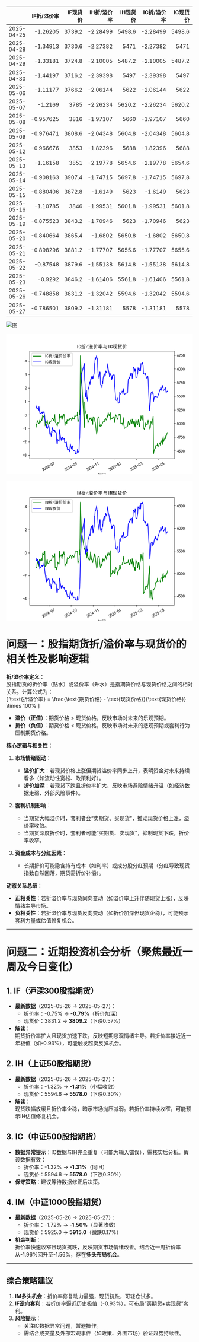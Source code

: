 |            |   IF折/溢价率 |   IF现货价 |   IH折/溢价率 |   IH现货价 |   IC折/溢价率 |   IC现货价 |   IH折/溢价率 |   IH现货价 |
|:-----------|--------------:|-----------:|--------------:|-----------:|--------------:|-----------:|--------------:|-----------:|
| 2025-04-25 |     -1.26205  |     3739.2 |      -2.28499 |     5498.6 |      -2.28499 |     5498.6 |      -2.57433 |     5786.6 |
| 2025-04-28 |     -1.34913  |     3730.6 |      -2.27382 |     5471   |      -2.27382 |     5471   |      -2.51923 |     5729   |
| 2025-04-29 |     -1.33181  |     3724.8 |      -2.10005 |     5487.2 |      -2.10005 |     5487.2 |      -2.19842 |     5773.6 |
| 2025-04-30 |     -1.44197  |     3716.2 |      -2.39398 |     5497   |      -2.39398 |     5497   |      -2.49939 |     5801.4 |
| 2025-05-06 |     -1.11177  |     3766.2 |      -2.06144 |     5622   |      -2.06144 |     5622   |      -2.45329 |     5953.2 |
| 2025-05-07 |     -1.2169   |     3785   |      -2.26234 |     5620.2 |      -2.26234 |     5620.2 |      -2.55739 |     5955.2 |
| 2025-05-08 |     -0.957625 |     3816   |      -1.97107 |     5660   |      -1.97107 |     5660   |      -2.2617  |     6018.8 |
| 2025-05-09 |     -0.976471 |     3808.6 |      -2.04348 |     5604.8 |      -2.04348 |     5604.8 |      -2.25057 |     5945.2 |
| 2025-05-12 |     -0.966676 |     3853   |      -1.82396 |     5688   |      -1.82396 |     5688   |      -2.1153  |     6037   |
| 2025-05-13 |     -1.16158  |     3851   |      -2.19778 |     5654.6 |      -2.19778 |     5654.6 |      -2.51032 |     5996.6 |
| 2025-05-14 |     -0.908163 |     3907.4 |      -1.74715 |     5697.8 |      -1.74715 |     5697.8 |      -1.90524 |     6043   |
| 2025-05-15 |     -0.880406 |     3872.8 |      -1.6149  |     5623   |      -1.6149  |     5623   |      -1.78364 |     5949   |
| 2025-05-16 |     -1.10785  |     3846   |      -1.99531 |     5601.8 |      -1.99531 |     5601.8 |      -2.21348 |     5933.8 |
| 2025-05-19 |     -0.875523 |     3843.2 |      -1.70946 |     5623   |      -1.70946 |     5623   |      -1.96768 |     5975.4 |
| 2025-05-20 |     -0.840664 |     3865.4 |      -1.6802  |     5650.8 |      -1.6802  |     5650.8 |      -2.06014 |     6019.4 |
| 2025-05-21 |     -0.898296 |     3881.2 |      -1.77707 |     5655.6 |      -1.77707 |     5655.6 |      -2.14574 |     6000.6 |
| 2025-05-22 |     -0.87548  |     3879.6 |      -1.55138 |     5614.8 |      -1.55138 |     5614.8 |      -1.91397 |     5950   |
| 2025-05-23 |     -0.9292   |     3846.2 |      -1.61406 |     5561.8 |      -1.61406 |     5561.8 |      -1.96463 |     5872   |
| 2025-05-26 |     -0.748858 |     3831.2 |      -1.32042 |     5594.6 |      -1.32042 |     5594.6 |      -1.72151 |     5925   |
| 2025-05-27 |     -0.786501 |     3809.2 |      -1.31181 |     5578   |      -1.31181 |     5578   |      -1.55547 |     5915   |![图](Stock_index_IF.png)

![图](Stock_index_IH.png)

![图](Stock_index_IC.png)

![图](Stock_index_IM.png)



# 问题一：股指期货折/溢价率与现货价的相关性及影响逻辑

**折/溢价率定义**：  
股指期货的折价率（贴水）或溢价率（升水）是指期货价格与现货价格之间的相对关系。计算公式为：  
\[ \text{折溢价率} = \frac{\text{期货价格} - \text{现货价格}}{\text{现货价格}} \times 100\% \]  
- **溢价（正值）**：期货价格 > 现货价格，反映市场对未来的乐观预期。  
- **折价（负值）**：期货价格 < 现货价格，反映市场对未来的悲观预期或套利行为压制期货价格。

**核心逻辑与相关性**：  
1. **市场情绪驱动**：  
   - **溢价扩大**：若现货价格上涨但期货溢价率同步上升，表明资金对未来持续看多（如流动性宽松、政策利好）。  
   - **折价加深**：若现货下跌且折价率扩大，反映市场避险情绪升温（如经济数据走弱、外部风险事件）。  

2. **套利机制影响**：  
   - 当期货大幅溢价时，套利者会“卖期货、买现货”，推动现货价格上涨，溢价率收敛。  
   - 当期货深度折价时，套利者可能“买期货、卖现货”，抑制现货下跌，折价率收窄。  

3. **资金成本与分红因素**：  
   - 长期折价可能隐含持有成本（如利率）或成分股分红预期（分红导致现货指数自然回落，期货需折价补偿）。  

**动态关系总结**：  
- **正相关性**：若折溢价率与现货同向变动（如溢价率上升伴随现货上涨），反映情绪主导市场。  
- **负相关性**：若折溢价率与现货反向变动（如折价加深但现货企稳），可能预示套利力量或估值修复机会。

---

# 问题二：近期投资机会分析（聚焦最近一周及今日变化）

## 1. **IF（沪深300股指期货）**  
- **最新数据**（2025-05-26 → 2025-05-27）：  
  - 折价率：-0.75% → **-0.79%**（折价加深）  
  - 现货价：3831.2 → **3809.2**（下跌0.57%）  
- **解读**：  
  期货折价率扩大且现货加速下跌，反映短期悲观情绪主导。若折价率接近近一年极值（如-0.93%），可能触发超卖反弹机会。

## 2. **IH（上证50股指期货）**  
- **最新数据**（2025-05-26 → 2025-05-27）：  
  - 折价率：-1.32% → **-1.31%**（小幅收敛）  
  - 现货价：5594.6 → **5578.0**（下跌0.30%）  
- **解读**：  
  现货跌幅放缓且折价率企稳，暗示市场抛压减弱。若折价率持续收窄，可能预示IH估值修复机会。

## 3. **IC（中证500股指期货）**  
- **数据异常提示**：IC数据与IH完全重复（可能为输入错误），需核实后分析。假设数据有效：  
  - 折价率：-1.32% → **-1.31%**（同IH）  
  - 现货价：5594.6 → **5578.0**（下跌0.30%）  
- **保守策略**：建议等待数据修正后决策。

## 4. **IM（中证1000股指期货）**  
- **最新数据**（2025-05-26 → 2025-05-27）：  
  - 折价率：-1.72% → **-1.56%**（显著收敛）  
  - 现货价：5925.0 → **5915.0**（微跌0.17%）  
- **机会判断**：  
  折价率快速收窄且现货抗跌，反映期货市场情绪改善。结合近一周折价率从-1.96%回升至-1.56%，存在**多头布局机会**。

---

## **综合策略建议**  
1. **IM多头机会**：折价率修复动力最强，现货抗跌，可轻仓试多。  
2. **IF逆向套利**：若折价率逼近历史极值（-0.93%），可布局“买期货+卖现货”套利。  
3. **风险提示**：  
   - 关注IC数据异常问题，暂避操作。  
   - 需结合成交量及外部宏观事件（如政策、外围市场）验证趋势持续性。

